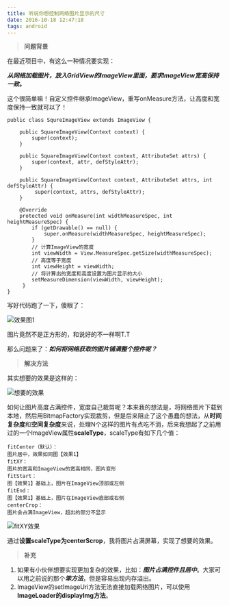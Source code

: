 ```yaml
---
title: 听说你想控制网络图片显示的尺寸
date: 2016-10-18 12:47:18
tags: android
---
```

> **问题背景**

在最近项目中，有这么一种情况要实现：

***从网络加载图片，放入GridView的ImageView里面，要求ImageView宽高保持一致。***

这个很简单嘛！自定义控件继承ImageView，重写onMeasure方法，让高度和宽度保持一致就可以了！

```
public class SqureImageView extends ImageView {

    public SquareImageView(Context context) {
        super(context);
    }

    public SquareImageView(Context context, AttributeSet attrs) {
        super(context, attr, defStyleAttr);
    }

    public SquareImageView(Context context, AttributeSet attrs, int defStyleAttr) {
         super(context, attrs, defStyleAttr);
    }

    @Override
    protected void onMeasure(int widthMeasureSpec, int heightMeasureSpec) {
        if (getDrawable() == null) {
            super.onMeasure(widthMeasureSpec, heightMeasureSpec);
        }
        // 计算ImageView的宽度
        int viewWidth = View.MeasureSpec.getSize(widthMeasureSpec);
        // 高度等于宽度
        int viewHeight = viewWidth;
        // 将计算出的宽度和高度设置为图片显示的大小
        setMeasureDimension(viewWidth, viewHeight);
     }
}
```

写好代码跑了一下，傻眼了：

![效果图1](http://upload-images.jianshu.io/upload_images/291600-9a965d1239dbe62a.png?imageMogr2/auto-orient/strip%7CimageView2/2/w/1240)

图片竟然不是正方形的，和说好的不一样啊T.T

那么问题来了：***如何将网络获取的图片铺满整个控件呢？***

> **解决方法**

其实想要的效果是这样的：

![想要的效果](http://upload-images.jianshu.io/upload_images/291600-1078b6d23ab86509.png?imageMogr2/auto-orient/strip%7CimageView2/2/w/1240)

如何让图片高度占满控件，宽度自己裁剪呢？本来我的想法是，将网络图片下载到本地，然后用BitmapFactory实现裁剪，但是后来阻止了这个愚蠢的想法，从**时间复杂度**和**空间复杂度**来说，处理N个这样的图片有点吃不消，后来我想起了之前用过的一个ImageView属性**scaleType**，scaleType有如下几个值：

```
fitCenter（默认）：
图片居中，效果如同图【效果1】
fitXY：
图片的宽高和ImageView的宽高相同，图片变形
fitStart：
图【效果1】基础上，图片在ImageView顶部或左侧
fitEnd：
图【效果1】基础上，图片在ImageView底部或右侧
centerCrop：
图片会占满ImageView，超出的部分不显示
```

![fitXY效果](http://upload-images.jianshu.io/upload_images/291600-6d889cc57c8fa60a.png?imageMogr2/auto-orient/strip%7CimageView2/2/w/1240)

通过**设置scaleType为centerScrop**，我将图片占满屏幕，实现了想要的效果。

> **补充**

1. 如果有小伙伴想要实现更加复杂的效果，比如：***图片占满控件且居中***。大家可以用之前说的那个***笨方法***，但是容易出现内存溢出。
2. ImageView的setImageUri方法无法直接加载网络图片，可以使用**ImageLoader的displayImg方法**。